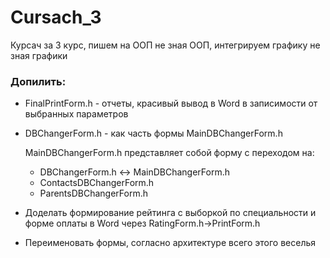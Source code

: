 # Cursach_3
Курсач за 3 курс, пишем на ООП не зная ООП, интегрируем графику не зная графики
### Допилить:
* FinalPrintForm.h - отчеты, красивый вывод в Word в записимости от выбранных параметров
* DBChangerForm.h - как часть формы MainDBChangerForm.h
  
  MainDBChangerForm.h представляет собой форму с переходом на:
  	* DBChangerForm.h <-> MainDBChangerForm.h
  	* ContactsDBChangerForm.h
  	* ParentsDBChangerForm.h
* Доделать формирование рейтинга с выборкой по специальности и форме оплаты в Word через RatingForm.h->PrintForm.h
* Переименовать формы, согласно архитектуре всего этого веселья